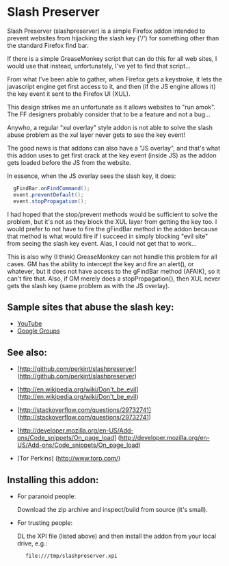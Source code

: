 Slash Preserver
===============

Slash Preserver (slashpreserver) is a simple Firefox addon intended to prevent
websites from hijacking the slash key ('/') for something other than the
standard Firefox find bar.

If there is a simple GreaseMonkey script that can do this for all web sites, I
would use that instead, unfortunately, I've yet to find that script...

From what I've been able to gather, when Firefox gets a keystroke, it lets the
javascript engine get first access to it, and then (if the JS engine allows
it) the key event it sent to the Firefox UI (XUL).

This design strikes me an unfortunate as it allows websites to "run amok".
The FF designers probably consider that to be a feature and not a bug...

Anywho, a regular "xul overlay" style addon is not able to solve the slash
abuse problem as the xul layer never gets to see the key event!

The good news is that addons can also have a "JS overlay", and that's what
this addon uses to get first crack at the key event (inside JS) as the addon
gets loaded before the JS from the website.

In essence, when the JS overlay sees the slash key, it does:

```java
  gFindBar.onFindCommand();
  event.preventDefault();
  event.stopPropagation();
```

I had hoped that the stop/prevent methods would be sufficient to solve the
problem, but it's not as they block the XUL layer from getting the key too.  I
would prefer to not have to fire the gFindBar method in the addon because that
method is what would fire if I succeed in simply blocking "evil site" from
seeing the slash key event.  Alas, I could not get that to work...

This is also why (I think) GreaseMonkey can not handle this problem for all
cases.  GM has the ability to intercept the key and fire an alert(), or
whatever, but it does not have access to the gFindBar method (AFAIK), so it
can't fire that.  Also, if GM merely does a stopPropagation(), then XUL never
gets the slash key (same problem as with the JS overlay).

Sample sites that abuse the slash key:
--------------------------------------

* [YouTube](https://www.youtube.com/watch?v=TllPrdbZ-VI)
* [Google Groups](https://groups.google.com/forum/#!msg/vim_use/r3TdW9G9ms4/s-Jr3BpcnvUJ)

See also:
---------

* [http://github.com/perkint/slashpreserver]
  (http://github.com/perkint/slashpreserver)

* [http://en.wikipedia.org/wiki/Don't_be_evil]
  (http://en.wikipedia.org/wiki/Don't_be_evil)

* [http://stackoverflow.com/questions/29732741]
  (http://stackoverflow.com/questions/29732741)

* [http://developer.mozilla.org/en-US/Add-ons/Code_snippets/On_page_load]
  (http://developer.mozilla.org/en-US/Add-ons/Code_snippets/On_page_load)

* [Tor Perkins]
  (http://www.torp.com/)

Installing this addon:
----------------------

* For paranoid people:

    Download the zip archive and inspect/build from source (it's small).

* For trusting people:

    DL the XPI file (listed above) and then install the addon from your local
    drive, e.g.:

```
      file:///tmp/slashpreserver.xpi
```

